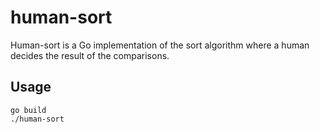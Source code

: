 # human-sort

Human-sort is a Go implementation of the sort algorithm where a human decides the result of the comparisons.

## Usage

```
go build
./human-sort
```
